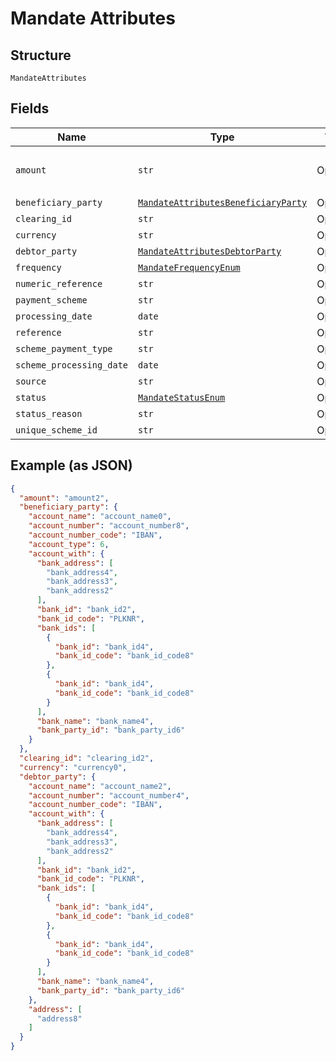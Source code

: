 
# Mandate Attributes

## Structure

`MandateAttributes`

## Fields

| Name | Type | Tags | Description |
|  --- | --- | --- | --- |
| `amount` | `str` | Optional | **Constraints**: *Pattern*: `^[0-9.]{0,20}$` |
| `beneficiary_party` | [`MandateAttributesBeneficiaryParty`](../../doc/models/mandate-attributes-beneficiary-party.md) | Optional | - |
| `clearing_id` | `str` | Optional | - |
| `currency` | `str` | Optional | - |
| `debtor_party` | [`MandateAttributesDebtorParty`](../../doc/models/mandate-attributes-debtor-party.md) | Optional | - |
| `frequency` | [`MandateFrequencyEnum`](../../doc/models/mandate-frequency-enum.md) | Optional | - |
| `numeric_reference` | `str` | Optional | - |
| `payment_scheme` | `str` | Optional | - |
| `processing_date` | `date` | Optional | - |
| `reference` | `str` | Optional | - |
| `scheme_payment_type` | `str` | Optional | - |
| `scheme_processing_date` | `date` | Optional | - |
| `source` | `str` | Optional | - |
| `status` | [`MandateStatusEnum`](../../doc/models/mandate-status-enum.md) | Optional | - |
| `status_reason` | `str` | Optional | - |
| `unique_scheme_id` | `str` | Optional | - |

## Example (as JSON)

```json
{
  "amount": "amount2",
  "beneficiary_party": {
    "account_name": "account_name0",
    "account_number": "account_number8",
    "account_number_code": "IBAN",
    "account_type": 6,
    "account_with": {
      "bank_address": [
        "bank_address4",
        "bank_address3",
        "bank_address2"
      ],
      "bank_id": "bank_id2",
      "bank_id_code": "PLKNR",
      "bank_ids": [
        {
          "bank_id": "bank_id4",
          "bank_id_code": "bank_id_code8"
        },
        {
          "bank_id": "bank_id4",
          "bank_id_code": "bank_id_code8"
        }
      ],
      "bank_name": "bank_name4",
      "bank_party_id": "bank_party_id6"
    }
  },
  "clearing_id": "clearing_id2",
  "currency": "currency0",
  "debtor_party": {
    "account_name": "account_name2",
    "account_number": "account_number4",
    "account_number_code": "IBAN",
    "account_with": {
      "bank_address": [
        "bank_address4",
        "bank_address3",
        "bank_address2"
      ],
      "bank_id": "bank_id2",
      "bank_id_code": "PLKNR",
      "bank_ids": [
        {
          "bank_id": "bank_id4",
          "bank_id_code": "bank_id_code8"
        },
        {
          "bank_id": "bank_id4",
          "bank_id_code": "bank_id_code8"
        }
      ],
      "bank_name": "bank_name4",
      "bank_party_id": "bank_party_id6"
    },
    "address": [
      "address8"
    ]
  }
}
```

